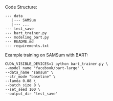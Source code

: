 Code Structure:

```
--- data
   |--- SAMSum
   |--- ...
--- test_save 
--- bart_trainer.py
--- modeling_bart.py
--- README.md
--- requirements.txt
```


Example training on SAMSum with BART:

```
CUDA_VISIBLE_DEVICES=1 python bart_trainer.py \
--model_name "facebook/bart-large" \
--data_name "samsum" \
--ctr_mode "baseline" \
--lamda 0.08 \
--batch_size 8 \
--set_seed 100 \
--output_dir "test_save"
```
